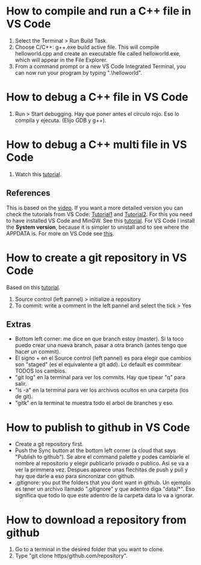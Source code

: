 # How to compile and run a C++ file in VS Code 
1. Select the Terminal > Run Build Task. 
2. Choose C/C++: g++.exe build active file. This will compile helloworld.cpp and create an executable file called helloworld.exe, which will appear in the File Explorer.
3. From a command prompt or a new VS Code Integrated Terminal, you can now run your program by typing ".\helloworld".


# How to debug a C++ file in VS Code
1. Run > Start debugging. Hay que poner antes el circulo rojo. Eso lo compila y ejecuta. (Elijo GDB y g++).

# How to debug a C++ multi file in VS Code
1. Watch this [tutorial](https://www.youtube.com/watch?v=DVyYnOHP4nY&t=4s).


## References
This is based on the [video](https://www.youtube.com/watch?v=7QvNY9245hY). If you want a more detailed version you can check the tutorials from VS Code: [Tutorial1](https://code.visualstudio.com/docs/languages/cpp) and
[Tutorial2](https://code.visualstudio.com/docs/cpp/config-mingw).
For this you need to have installed VS Code and MinGW. See this [tutorial](https://www.youtube.com/watch?v=jfVqzNU3gPg). For VS Code I install the **System version**, because it is simpler to unistall and to see where the APPDATA is. For more on VS Code see [this](https://code.visualstudio.com/docs/getstarted/introvideos).

# How to create a git repository in VS Code 
Based on this [tutorial](https://github.com/dsb-lab/SoftwareReproducibilityTutorial).
1. Source control (left pannel) > initialize a repository
2. To commit: write a comment in the left pannel and select the tick > Yes

## Extras
- Bottom left corner: me dice en que branch estoy (master). Si la toco puedo crear una nueva branch, pasar a otra branch (antes tengo que hacer un commit).
- El signo + en el Source control (left pannel) es para elegir que cambios son "staged" (es el equivalente a git add). Lo default es commitear TODOS los cambios. 
- "git log" en la terminal para ver los commits. Hay que tipear "q" para salir.
- "ls -a" en la terminal para ver los archivos ocultos en una carpeta (los de git).
- "gitk" en la terminal te muestra todo el arbol de branches y eso.

# How to publish to github in VS Code 
- Create a git repository first.
- Push the Sync button at the bottom left corner (a cloud that says "Publish to github"). Se abre el command palette y podes cambiarle el nombre al repositorio y elegir publicarlo privado o publico. Asi se va a ver la primmera vez. Despues aparece unas flechitas de push y pull y hay que darle a eso para sincronizar con github.
- .gitignore: you put the folders that you dont want in github. Un ejemplo es tener un archivo llamado ".gitignore" y que adentro diga "data/*". Eso significa que todo lo que este adentro de la carpeta data lo va a ignorar. 

# How to download a repository from github
1. Go to a terminal in the desired folder that you want to clone.
2. Type "git clone https/github.com/repository".